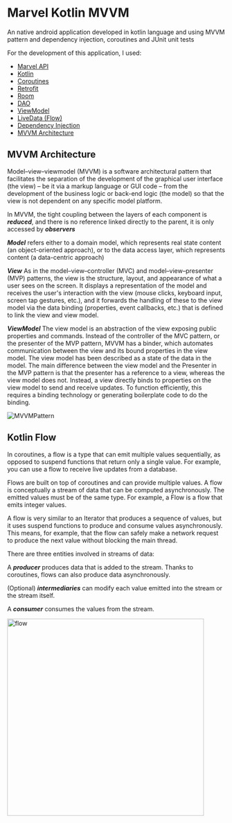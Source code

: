 # Marvel Kotlin MVVM
An native android application developed in kotlin language and using MVVM pattern and dependency injection, coroutines and JUnit unit tests

For the development of this application, I used:

+ [Marvel API](https://developer.marvel.com)
+ [Kotlin](https://kotlinlang.org)
+ [Coroutines](https://developer.android.com/kotlin/coroutines?gclid=CjwKCAiAo5qABhBdEiwAOtGmbvyr0ukd-jlKwfu5vfgBcU1I0YcPDpfNwO8D2GWWAvE2FWGMrgigoRoCLAsQAvD_BwE&gclsrc=aw.ds)
+ [Retrofit](https://square.github.io/retrofit/)
+ [Room](https://developer.android.com/training/data-storage/room)
+ [DAO](https://developer.android.com/reference/android/arch/persistence/room/Dao)
+ [ViewModel](https://developer.android.com/topic/libraries/architecture/viewmodel)
+ [LiveData (Flow)](https://developer.android.com/topic/libraries/architecture/livedata?hl=pt-br)
+ [Dependency Injection](https://developer.android.com/training/dependency-injection/hilt-android?gclid=EAIaIQobChMIzfPAuu349wIVAkFIAB0TVgWXEAAYASABEgJnHPD_BwE&gclsrc=aw.ds)
+ [MVVM Architecture](https://developer.android.com/jetpack/guide?gclid=EAIaIQobChMI3NHD4ez49wIVAsORCh3M2gjYEAAYASAAEgLX0PD_BwE&gclsrc=aw.ds)

## MVVM Architecture

Model–view–viewmodel (MVVM) is a software architectural pattern that facilitates the separation of the development of the graphical user interface (the view) – be it via a markup language or GUI code – from the development of the business logic or back-end logic (the model) so that the view is not dependent on any specific model platform. 

In MVVM, the tight coupling between the layers of each component is ***reduced***, and there is no reference linked directly to the parent, it is only accessed by ***observers*** 

***Model*** refers either to a domain model, which represents real state content (an object-oriented approach), or to the data access layer, which represents content (a data-centric approach)

***View*** As in the model–view–controller (MVC) and model–view–presenter (MVP) patterns, the view is the structure, layout, and appearance of what a user sees on the screen. It displays a representation of the model and receives the user's interaction with the view (mouse clicks, keyboard input, screen tap gestures, etc.), and it forwards the handling of these to the view model via the data binding (properties, event callbacks, etc.) that is defined to link the view and view model.

***ViewModel*** The view model is an abstraction of the view exposing public properties and commands. Instead of the controller of the MVC pattern, or the presenter of the MVP pattern, MVVM has a binder, which automates communication between the view and its bound properties in the view model. The view model has been described as a state of the data in the model.
The main difference between the view model and the Presenter in the MVP pattern is that the presenter has a reference to a view, whereas the view model does not. Instead, a view directly binds to properties on the view model to send and receive updates. To function efficiently, this requires a binding technology or generating boilerplate code to do the binding.


![MVVMPattern](https://user-images.githubusercontent.com/45218570/170117546-13d9313d-4ef1-4086-a193-a373789c3ed1.png)

## Kotlin Flow

In coroutines, a flow is a type that can emit multiple values sequentially, as opposed to suspend functions that return only a single value. For example, you can use a flow to receive live updates from a database.

Flows are built on top of coroutines and can provide multiple values. A flow is conceptually a stream of data that can be computed asynchronously. The emitted values must be of the same type. For example, a Flow<Int> is a flow that emits integer values.

A flow is very similar to an Iterator that produces a sequence of values, but it uses suspend functions to produce and consume values asynchronously. This means, for example, that the flow can safely make a network request to produce the next value without blocking the main thread.

There are three entities involved in streams of data:

A ***producer*** produces data that is added to the stream. Thanks to coroutines, flows can also produce data asynchronously.

(Optional) ***intermediaries*** can modify each value emitted into the stream or the stream itself.

A ***consumer*** consumes the values from the stream.
  
  <img width="454" alt="flow" src="https://user-images.githubusercontent.com/45218570/170884040-f8822e0e-87dd-4461-9231-d66eac6e83f0.png">
